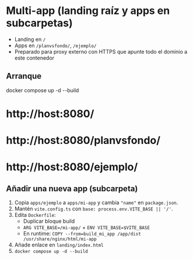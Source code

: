 # Multi-app (landing raíz y apps en subcarpetas)

- Landing en `/`
- Apps en `/planvsfondo/`, `/ejemplo/`
- Preparado para proxy externo con HTTPS que apunte todo el dominio a este contenedor

## Arranque
docker compose up -d --build
# http://host:8080/
# http://host:8080/planvsfondo/
# http://host:8080/ejemplo/

## Añadir una nueva app (subcarpeta)
1. Copia `apps/ejemplo` a `apps/mi-app` y cambia `"name"` en `package.json`.
2. Mantén `vite.config.ts` con `base: process.env.VITE_BASE || '/'`.
3. Edita `Dockerfile`:
   - Duplicar bloque build
   - `ARG VITE_BASE=/mi-app/` + `ENV VITE_BASE=$VITE_BASE`
   - En runtime: `COPY --from=build_mi_app /app/dist /usr/share/nginx/html/mi-app`
4. Añade enlace en `landing/index.html`
5. `docker compose up -d --build`
